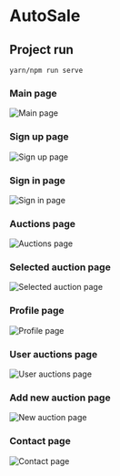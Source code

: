 # AutoSale

## Project run
```
yarn/npm run serve
```

### Main page

![Main page](/Users/kirill/Desktop/main-page.png)

### Sign up page

![Sign up page](/Users/kirill/Desktop/sign-up.png)

### Sign in page

![Sign in page](/Users/kirill/Desktop/sign-in.png)

### Auctions page

![Auctions page](/Users/kirill/Desktop/Auctions-page.png)

### Selected auction page

![Selected auction page](/Users/kirill/Desktop/selected-auction.png)

### Profile page

![Profile page](/Users/kirill/Desktop/profile.png)

### User auctions page

![User auctions page](/Users/kirill/Desktop/user-auctions.png)

### Add new auction page

![New auction page](/Users/kirill/Desktop/add-vehicle.png)

### Contact page

![Contact page](/Users/kirill/Desktop/contact.png)

